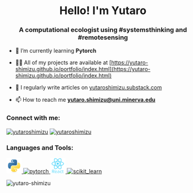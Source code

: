 <h1 align="center">Hello! I'm Yutaro</h1>
<h3 align="center">A computational ecologist using #systemsthinking and #remotesensing</h3>

- 🌱 I’m currently learning **Pytorch**

- 👨‍💻 All of my projects are available at [https://yutaro-shimizu.github.io/portfolio/index.html](https://yutaro-shimizu.github.io/portfolio/index.html)

- 📝 I regularly write articles on [yutaroshimizu.substack.com](yutaroshimizu.substack.com)

- 📫 How to reach me **yutaro.shimizu@uni.minerva.edu**

<h3 align="left">Connect with me:</h3>
<p align="left">
<a href="https://linkedin.com/in/yutaroshimizu" target="blank"><img align="center" src="https://raw.githubusercontent.com/rahuldkjain/github-profile-readme-generator/master/src/images/icons/Social/linked-in-alt.svg" alt="yutaroshimizu" height="30" width="40" /></a>
<a href="https://kaggle.com/yutaroshimizu" target="blank"><img align="center" src="https://raw.githubusercontent.com/rahuldkjain/github-profile-readme-generator/master/src/images/icons/Social/kaggle.svg" alt="yutaroshimizu" height="30" width="40" /></a>
</p>

<h3 align="left">Languages and Tools:</h3>
<p align="left"> <a href="https://www.python.org" target="_blank" rel="noreferrer"> <img src="https://raw.githubusercontent.com/devicons/devicon/master/icons/python/python-original.svg" alt="python" width="40" height="40"/> </a> <a href="https://pytorch.org/" target="_blank" rel="noreferrer"> <img src="https://www.vectorlogo.zone/logos/pytorch/pytorch-icon.svg" alt="pytorch" width="40" height="40"/> </a> <a href="https://reactjs.org/" target="_blank" rel="noreferrer"> <img src="https://raw.githubusercontent.com/devicons/devicon/master/icons/react/react-original-wordmark.svg" alt="react" width="40" height="40"/> </a> <a href="https://scikit-learn.org/" target="_blank" rel="noreferrer"> <img src="https://upload.wikimedia.org/wikipedia/commons/0/05/Scikit_learn_logo_small.svg" alt="scikit_learn" width="40" height="40"/> </a> </p>

<p><img align="left" src="https://github-readme-stats.vercel.app/api/top-langs?username=yutaro-shimizu&show_icons=true&locale=en&layout=compact" alt="yutaro-shimizu" /></p>

